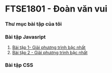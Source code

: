 # FTSE1801 - Đoàn văn vui
### Thư mục bài tập của tôi

### Bài tập Javasript
1. [Bài tập 1- Giải phương trình bậc nhất](https://github.com/FASTTRACKSE/FTSE1801015.LP2/blob/master/vui/JAVA1/baitap.html)
2. [Bài tập 2 - Giải phương trình bậc nhất](https://github.com/FASTTRACKSE/FTSE1801015.LP2/blob/master/vui/JAVA1/baitap.html)

### Bài tập CSS